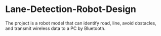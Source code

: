 # Lane-Detection-Robot-Design
The project is a robot model that can identify road, line, avoid obstacles, and transmit wireless data to a PC by Bluetooth.
